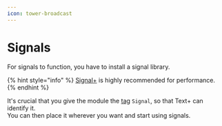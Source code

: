 ```yaml
---
icon: tower-broadcast
---
```


# Signals

For signals to function, you have to install a signal library.

{% hint style="info" %}
[Signal+](https://devforum.roblox.com/t/3552231) is highly recommended for performance.
{% endhint %}

It's crucial that you give the module the [tag](https://create.roblox.com/docs/studio/properties#instance-tags) `Signal`, so that Text+ can identify it.\
You can then place it wherever you want and start using signals.
